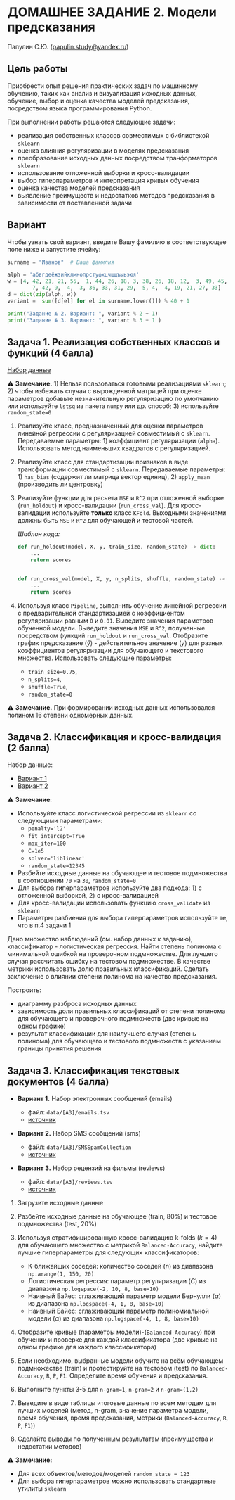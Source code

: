 # ДОМАШНЕЕ ЗАДАНИЕ 2. Модели предсказания

Папулин С.Ю. (papulin.study@yandex.ru)

## Цель работы

Приобрести опыт решения практических задач по машинному обучению, таких как анализ и визуализация исходных данных, обучение, выбор и оценка качества моделей предсказания, посредством языка программирования Python.

При выполнении работы решаются следующие задачи:

- реализация собственных классов совместимых с библиотекой `sklearn`
- оценка влияния регуляризации в моделях предсказания
- преобразование исходных данных посредством транформаторов `sklearn`
- использование отложенной выборки и кросс-валидации
- выбор гиперпараметров и интерпретация кривых обучения
- оценка качества моделей предсказания
- выявление преимуществ и недостатков методов предсказания в зависимости от поставленной задачи

## Вариант 

Чтобы узнать свой вариант, введите Вашу фамилию в соответствующее поле ниже и запустите ячейку:

```python
surname = "Иванов"  # Ваша фамилия

alph = 'абвгдеёжзийклмнопрстуфхцчшщъыьэюя'
w = [4, 42, 21, 21, 55,  1, 44, 26, 18, 3, 38, 26, 18, 12,  3, 49, 45,
        7, 42, 9,  4,  3, 36, 33, 31, 29,  5, 4,  4, 19, 21, 27, 33]
d = dict(zip(alph, w))
variant =  sum([d[el] for el in surname.lower()]) % 40 + 1

print("Задание № 2. Вариант: ", variant % 2 + 1)
print("Задание № 3. Вариант: ", variant % 3 + 1 )
```

## Задача 1. Реализация собственных классов и функций (4 балла)

[Набор данные](../data/A2_Model_Selection/regularization.csv)

⚠️ **Замечание.** 1) Нельзя пользоваться готовыми реализациями `sklearn`; 2) чтобы избежать случая с вырожденной матрицей при оценке параметров добавьте незначительную регуляризацию по умолчанию или используйте `lstsq` из пакета `numpy` или др. способ; 3) используйте `random_state=0`

1. Реализуйте класс, предназначенный для оценки параметров линейной регрессии с регуляризацией совместимый с `sklearn`. Передаваемые параметры: 1) коэффициент регуляризации (`alpha`). Использовать метод наименьших квадратов с регуляризацией.

2. Реализуйте класс для стандартизации признаков в виде трансформации совместимый с `sklearn`. Передаваемые параметры: 1) `has_bias` (содержит ли  матрица вектор единиц), 2) `apply_mean` (производить ли центровку)

3. Реализуйте функции для расчета `MSE` и `R^2` при отложенной выборке (`run_holdout`) и кросс-валидации (`run_cross_val`). Для кросс-валидации используйте **только** класс `KFold`. Выходными значениями должны быть `MSE` и `R^2` для обучающей и тестовой частей.

    *Шаблон кода:*

    ```python
    def run_holdout(model, X, y, train_size, random_state) -> dict:
        ...
        return scores


    def run_cross_val(model, X, y, n_splits, shuffle, random_state) -> dict:
        ...
        return scores
    ```

4. Используя класс `Pipeline`, выполнить обучение линейной регрессии с предварительной стандартизацией с коэффициентом регуляризации равным `0` и `0.01`. Выведите значения параметров обученной модели. Выведите значения `MSE` и `R^2`, полученные посредством функций `run_holdout` и `run_cross_val`. Отобразите график предсказание ($\hat{y}$) - действительное значение ($y$) для разных коэффициентов регуляризации для обучающего и текстового множества. Использовать следующие параметры:
    - `train_size=0.75`, 
    - `n_splits=4`, 
    - `shuffle=True`, 
    - `random_state=0`

⚠️ **Замечание.** При формировании исходных данных использовался полином 16 степени одномерных данных. 

## Задача 2. Классификация и кросс-валидация (2 балла)

Набор данные:
- [Вариант 1](../data/A2_Model_Selection/Cl_A5_V1.csv)
- [Вариант 2](../data/A2_Model_Selection/Cl_A5_V2.csv)

⚠️ **Замечание**:
- Используйте класс логистической регрессии из `sklearn` со следующими параметрами:
    - `penalty='l2'`
    - `fit_intercept=True`
    - `max_iter=100`
    - `C=1e5`
    - `solver='liblinear'`
    - `random_state=12345`
- Разбейте исходные данные на обучающее и тестовое подмножества в соотношении `70` на `30`, `random_state=0`
- Для выбора гиперпараметров используйте два подхода: 1) с отложенной выборкой, 2) с кросс-валидацией
- Для кросс-валидации использовать функцию `cross_validate` из `sklearn`
- Параметры разбиения для выбора гиперпараметров используйте те, что в п.4 задачи 1

Дано множество наблюдений (см. набор данных к заданию), классификатор - логистическая регрессия. Найти степень полинома с минимальной ошибкой на проверочном подмножестве. Для лучшего случая рассчитать ошибку на тестовом подмножестве. В качестве метрики использовать долю правильных классификаций. Сделать заключение о влиянии степени полинома на качество предсказания.

Построить:
- диаграмму разброса исходных данных
- зависимость доли правильных классификаций от степени полинома для обучающего и проверочного подмножеств (две кривые на одном графике)
- результат классификации для наилучшего случая (степень полинома) для обучающего и тестового подмножеств с указанием границы принятия решения

## Задача 3. Классификация текстовых документов (4 балла)

- **Вариант 1.** Набор электронных сообщений (emails)
    - файл: `data/[A3]/emails.tsv`
    - [источник](http://csmining.org/index.php/spam-email-datasets.html)

- **Вариант 2.** Набор SMS сообщений (sms)
    - файл: `data/[A3]/SMSSpamCollection`
    - [источник](https://archive.ics.uci.edu/ml/datasets/SMS+Spam+Collection)

- **Вариант 3.** Набор рецензий на фильмы (reviews)
    - файл: `data/[A3]/reviews.tsv`
    - [источник](http://www.cs.cornell.edu/people/pabo/movie-review-data/)

1. Загрузите исходные данные
2. Разбейте исходные данные на обучающее (train, 80%) и тестовое подмножества (test, 20%)
3. Используя стратифицированную кросс-валидацию k-folds ($k=4$) для обучающего множество с метрикой `Balanced-Accuracy`, найдите лучшие гиперпараметры для следующих классификаторов:
    - K-ближайших соседей: количество соседей ($n$) из диапазона `np.arange(1, 150, 20)`
    - Логистическая регрессия: параметр регуляризации ($C$) из диапазона `np.logspace(-2, 10, 8, base=10)`
    - Наивный Байес: сглаживающий параметр модели Бернулли ($\alpha$) из диапазона `np.logspace(-4, 1, 8, base=10)`
    - Наивный Байес: сглаживающий параметр полиномиальной модели ($\alpha$) из диапазона `np.logspace(-4, 1, 8, base=10)`

4. Отобразите кривые (параметры модели)-(`Balanced-Accuracy`) при обучении и проверке для каждой классификатора (две кривые на одном графике для каждого классификатора)
5. Если необходимо, выбранные модели обучите на всём обучающем подмножестве (train) и протестируйте на тестовом (test) по `Balanced-Accuracy`, `R`, `P`, `F1`. Определите время обучения и предсказания.
6. Выполните пункты 3-5 для `n-gram=1`, `n-gram=2` и `n-gram=(1,2)`
7. Выведите в виде таблицы итоговые данные по всем методам для лучших моделей (метод, n-gram, значение параметра модели, время обучения, время предсказания, метрики (`Balanced-Accuracy`, `R`, `P`, `F1`))
8. Сделайте выводы по полученным результатам (преимущества и недостатки методов)

⚠️ **Замечание:** 
- Для всех объектов/методов/моделей `random_state = 123`
- Для выбора гиперпараметров можно использовать стандартные утилиты `sklearn`


